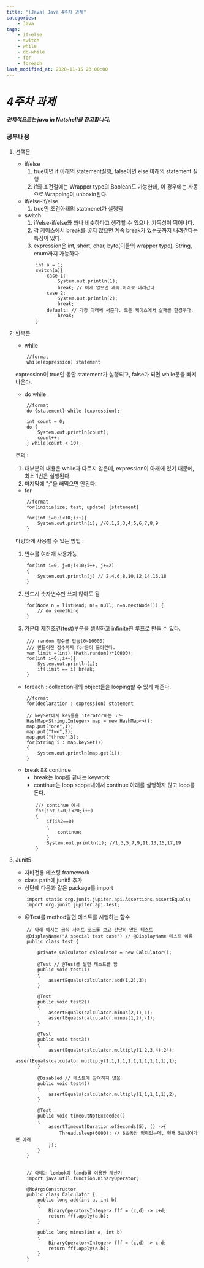 ```yaml
---
title: "[Java] Java 4주차 과제"
categories:
    - Java
tags:
    - if-else
    - switch
    - while
    - do-while
    - for
    - foreach
last_modified_at: 2020-11-15 23:00:00
---
```

# *4주차 과제*

***전체적으로는 java in Nutshell을 참고합니다.***
### 공부내용  <br>

1. 선택문
    - if/else<br>
        1) true이면 if 아래의 statement실행, false이면 else 아래의 statement 실행<br>
        2) if의 조건절에는 Wrapper type의 Boolean도 가능한데, 이 경우에는 자동으로 Wrapping이 unboxin된다.
    - if/else-if/else<br>
        1) true인 조건아래의 statmenet가 실행됨
    - switch<br>
        1) if/else-if/else와 꽤나 비슷하다고 생각할 수 있으나, 가독성이 뛰어나다.<br>
        2) 각 케이스에서 break를 넣지 않으면 계속 break가 있는곳까지 내려간다는 특징이 있다.<br>
        3) expression은 int, short, char, byte(이들의 wrapper type), String, enum까지 가능하다.
        ```
            int a = 1;
            switch(a){
                case 1:
                    System.out.println(1);
                    break; // 이게 없으면 계속 아래로 내려간다.
                case 2:
                    System.out.println(2);
                    break;
                default: // 가장 아래에 써준다. 모든 케이스에서 실패를 한경우다.
                    break;
            }
        ```

2. 반복문
    - while
    ```
        //format
        while(expression) statement
    ```
    expression이 true인 동안 statement가 실행되고, false가 되면 while문을 빠져나온다.
    - do while
    ```
        //format
        do {statement} while (expression);

        int count = 0;
        do {
            System.out.println(count);
            count++;
        } while(count < 10);
    ```
    주의 :
    1) 대부분의 내용은 while과 다르지 않은데, expression이 아래에 있기 대문에, 최소 1번은 실행된다.
    2) 마지막에 ";"을 빼먹으면 안된다.
    - for
    ```
        //format
        for(initialize; test; update) {statement}
        
        for(int i=0;i<10;i++){
            System.out.println(i); //0,1,2,3,4,5,6,7,8,9
        }
    ```
    다양하게 사용할 수 있는 방법 :<br>
    1) 변수를 여러개 사용가능
    ```
        for(int i=0, j=0;i<10;i++, j+=2)
        {
            System.out.println(j) // 2,4,6,8,10,12,14,16,18
        }
    ```
    2) 반드시 숫자변수만 쓰지 않아도 됨
    ```
        for(Node n = listHead; n!= null; n=n.nextNode()) {
            // do something
        }
    ```
    3) 가운데 제한조건(test)부분을 생략하고 infinite한 루프로 만들 수 있다.
    ```
        /// random 정수를 만듬(0~10000) 
        /// 만들어진 정수까지 for문이 돌아간다.
        var limit =(int) (Math.random()*10000);
        for(int i=0;;i++){
            System.out.println(i);
            if(limit == i) break;
        }
    ```
    - foreach : collection내의 object들을 looping할 수 있게 해준다.
    ```
        //format
        for(declaration : expression) statement

        // keySet에서 key들을 iterator하는 코드
        HashMap<String,Integer> map = new HashMap<>();
        map.put("one",1);
        map.put("two",2);
        map.put("three",3);
        for(String i : map.keySet())
        {
            System.out.println(map.get(i));
        }
    ```
    - break && continue
        - break는 loop를 끝내는 keywork
        - continue는 loop scope내에서 continue 아래를 실행하지 않고 loop를 돈다.
        ```
            /// continue 예시
            for(int i=0;i<20;i++)
            {
                if(i%2==0)
                {
                    continue;
                }
                System.out.println(i); //1,3,5,7,9,11,13,15,17,19
            }
        ```

3. Junit5
    - 자바전용 테스팅 framework
    - class path에 junit5 추가
    - 상단에 다음과 같은 package를 import
    ```
        import static org.junit.jupiter.api.Assertions.assertEquals;
        import org.junit.jupiter.api.Test;
    ```
    - @Test를 method달면 테스트를 시행하는 함수
    ```
        // 아래 예시는 공식 사이트 코드를 보고 간단히 만든 테스트
        @DisplayName("A special test case") // @DisplayName 테스트 이름
        public class test {

            private Calculator calculator = new Calculator();

            @Test // @Test를 달면 테스트를 함
            public void test1()
            {
                assertEquals(calculator.add(1,2),3);
            }

            @Test
            public void test2()
            {
                assertEquals(calculator.minus(2,1),1);
                assertEquals(calculator.minus(1,2),-1);
            }

            @Test
            public void test3()
            {
                assertEquals(calculator.multiply(1,2,3,4),24);
                assertEquals(calculator.multiply(1,1,1,1,1,1,1,1,1,1,1),1);
            }

            @Disabled // 테스트에 참여하지 않음
            public void test4()
            {
                assertEquals(calculator.multiply(1,1,1,1,1),2);
            }

            @Test
            public void timeoutNotExceeded()
            {
                assertTimeout(Duration.ofSeconds(5), () ->{
                    Thread.sleep(6000); // 6초동안 멈춰있는데, 현재 5초넘어가면 에러
                }); 
            } 
        }


        // 아래는 lombok과 lamdb를 이용한 계산기
        import java.util.function.BinaryOperator;

        @NoArgsConstructor
        public class Calculator {
            public long add(int a, int b)
            {
                BinaryOperator<Integer> fff = (c,d) -> c+d;
                return fff.apply(a,b);
            }

            public long minus(int a, int b)
            {
                BinaryOperator<Integer> fff = (c,d) -> c-d;
                return fff.apply(a,b);
            }
        }
    ```